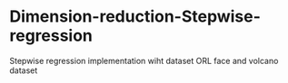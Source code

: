 # Dimension-reduction-Stepwise-regression

Stepwise regression implementation wiht dataset ORL face and volcano dataset
